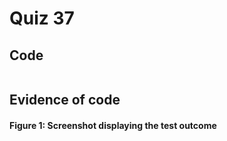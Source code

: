 # Quiz 37
## Code

```.py

```

## Evidence of code

#### Figure 1: Screenshot displaying the test outcome
